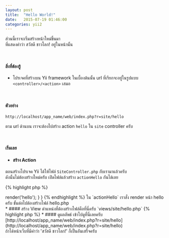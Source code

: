 ```yaml
---
layout: post
title:  "Hello World!"
date:   2015-07-19 01:46:00
categories: yii2
---
```


ส่วนนี้เราจะเริ่มสร้างหน้าใหม่ขึ้นมา <br>
ที่แสดงคำว่า สวัสดี ชาวโลก! อยู่ในหน้านั้น

<br>

#### สิ่งที่ต้องรู้
* โปรเจคที่สร้างบน Yii framework ในเบื้องต้นนั้น url ที่เรียกจะอยู่ในรูปแบบ <br>
`<controller>/<action>` เสมอ

<br>

#### ตัวอย่าง
`http://localhost/app_name/web/index.php?r=site/hello`

ตาม url ด้านบน เราจะต้องไปสร้าง action `hello` ใน `site` controller ครับ

<br>

#### เริ่มเลย

* #### สร้าง Action
ตอนสร้างโปรเจค Yii ได้ให้ไฟล์ `SiteController.php` กับเรามาแล้วครับ <br>
ดังนั้นไม่ต้องสร้างใหม่ครับ เปิดไฟล์แล้วสร้าง `actionHello` กันได้เลย

{% highlight php %}
<?php

namespace app\controllers;

use yii\web\Controller;

class SiteController extends Controller
{
    // ...existing code...
    
    public function actionHello()
    {
        return $this->render('hello');
    }
}
{% endhighlight %}

ใน `actionHello` เราสั่ง render หน้า hello ครับ ขั้นต่อไปต้องสร้างไฟล์ hello.php

<br>

* #### สร้าง View
ตำแหน่งที่ต้องสร้างไฟล์คือที่นี่ครับ `views/site/hello.php`

{% highlight php %}
<?php
use yii\helpers\Html;

echo Html::encode('สวัสดี ชาวโลก!');
{% endhighlight %}

<br>

* #### ดูผลลัพธ์
เข้าไปดูที่นี่เลยครับ [http://localhost/app_name/web/index.php?r=site/hello](http://localhost/app_name/web/index.php?r=site/hello) <br>
ถ้าได้หน้าเว็บที่มีคำว่า 'สวัสดี ชาวโลก!' ก็เป็นอันเสร็จครับ